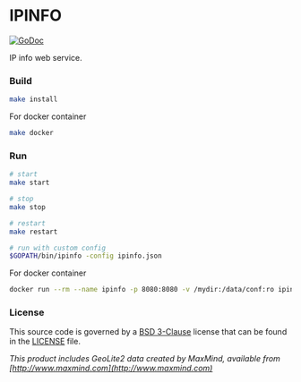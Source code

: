 # IPINFO

[![GoDoc](https://godoc.org/github.com/z0rr0/ipinfo?status.svg)](https://godoc.org/github.com/z0rr0/ipinfo)

IP info web service.


### Build

```bash
make install
```

For docker container

```bash
make docker 
```

### Run

```bash
# start
make start

# stop
make stop

# restart
make restart

# run with custom config
$GOPATH/bin/ipinfo -config ipinfo.json
```

For docker container

```bash
docker run --rm --name ipinfo -p 8080:8080 -v /mydir:/data/conf:ro ipinfo
```

### License

This source code is governed by a [BSD 3-Clause](https://opensource.org/licenses/BSD-3-Clause) license that can be found in the [LICENSE](https://github.com/z0rr0/ipinfo/blob/master/LICENSE) file.


_This product includes GeoLite2 data created by MaxMind, available from [http://www.maxmind.com](http://www.maxmind.com)_
